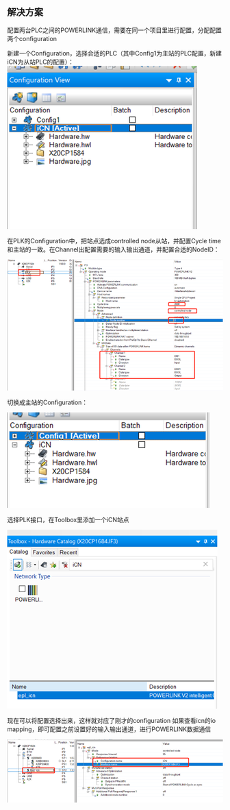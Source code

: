 ## 解决方案

配置两台PLC之间的POWERLINK通信，需要在同一个项目里进行配置，分配配置两个configuration

新建一个Configuration，选择合适的PLC（其中Config1为主站的PLC配置，新建iCN为从站PLC的配置）：
![](FILES/038如何配置PLC之间的iCN%20POWERLINK通信/image-20230314135853462.png)

在PLK的Configuration中，把站点选成controlled node从站，并配置Cycle time和主站的一致。在Channel出配置需要的输入输出通道，并配置合适的NodeID：

[](<图3.11 iCN的配置>)![](FILES/038如何配置PLC之间的iCN%20POWERLINK通信/image-20230314135905646.png)

切换成主站的Configuration：

[](<图3.12 切换>)![](FILES/038如何配置PLC之间的iCN%20POWERLINK通信/image-20230314135913124.png)


选择PLK接口，在Toolbox里添加一个iCN站点

[](<图3.13 添加iCN>)![](FILES/038如何配置PLC之间的iCN%20POWERLINK通信/image-20230314135918800.png)

现在可以将配置选择出来，这样就对应了刚才的configuration
如果查看icn的io mapping，即可配置之前设置好的输入输出通道，进行POWERLINK数据通信

[](<图3.14 选择iCN配置>)![](FILES/038如何配置PLC之间的iCN%20POWERLINK通信/image-20230314135924333.png)



